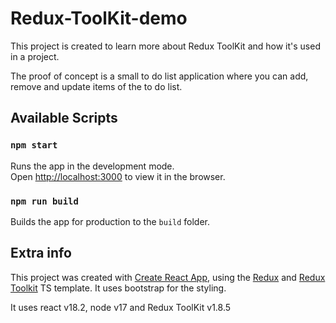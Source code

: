 # Redux-ToolKit-demo

This project is created to learn more about Redux ToolKit and how it's used in a project.

The proof of concept is a small to do list application where you can add, remove and update items of the to do list.


## Available Scripts

### `npm start`

Runs the app in the development mode.\
Open [http://localhost:3000](http://localhost:3000) to view it in the browser.

### `npm run build`

Builds the app for production to the `build` folder.

## Extra info
This project was created with [Create React App](https://github.com/facebook/create-react-app), using the [Redux](https://redux.js.org/) and [Redux Toolkit](https://redux-toolkit.js.org/) TS template. It uses bootstrap for the styling.

It uses react v18.2, node v17 and Redux ToolKit v1.8.5
